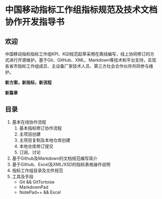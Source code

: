 # 中国移动指标工作组指标规范及技术文档协作开发指导书 #

## 欢迎 ##

中国移动指标指标工作组KPI、KQI规范起草采用在离线编写，线上协同修订的方式进行开源维护。基于Git、GitHub、XML、Markdown等技术和平台支持，实现各省市指标工作组成员、主设备厂家技术人员、第三方社会合作伙伴共同参与维护。

**新方案，新指标，新流程**

**新篇章**


## 目录 ##

1. 基本在线协作流程
	1. 基本指标修订协作流程
	2. 主项目创建
	3. 主项目复制及本地仓库创建
	4. 本地仓库修订提交
	5. 订阅、讨论
2. 基于Github及Markdown的文档规范编写简介
3. 基于Github、Excel及XML/XSD的指标表格操作说明
4. 指标工作组目录及文件规范
5. 工具及手段
	- Git && GitTortoise
	- MarkdownPad
	- NotePad++ && Excel
	
